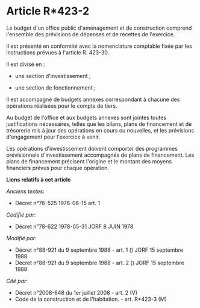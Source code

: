 # Article R*423-2

Le budget d'un office public d'aménagement et de construction comprend l'ensemble des prévisions de dépenses et de recettes
de l'exercice.

Il est présenté en conformité avec la nomenclature comptable fixée par les instructions prévues à l'article R. 423-30.

Il est divisé en :

- une section d'investissement ;

- une section de fonctionnement ;

Il est accompagné de budgets annexes correspondant à chacune des opérations réalisées pour le compte de tiers.

Au budget de l'office et aux budgets annexes sont jointes toutes justifications nécessaires, telles que les bilans, plans de
financement et de trésorerie mis à jour des opérations en cours ou nouvelles, et les prévisions d'engagement pour l'exercice
à venir.

Les opérations d'investissement doivent comporter des programmes prévisionnels d'investissement accompagnés de plans de
financement. Les plans de financement précisent l'origine et le montant des moyens financiers prévus pour chaque opération.

**Liens relatifs à cet article**

_Anciens textes_:

  - Décret n°76-525 1976-06-15 art. 1

_Codifié par_:

  - Décret n°78-622 1978-05-31 JORF 8 JUIN 1978

_Modifié par_:

  - Décret n°88-921 du 9 septembre 1988 - art. 1 () JORF 15 septembre 1988
  - Décret n°88-921 du 9 septembre 1988 - art. 2 () JORF 15 septembre 1988

_Cité par_:

  - Décret n°2008-648 du 1er juillet 2008 - art. 2 (V)
  - Code de la construction et de l'habitation. - art. R*423-3 (M)
